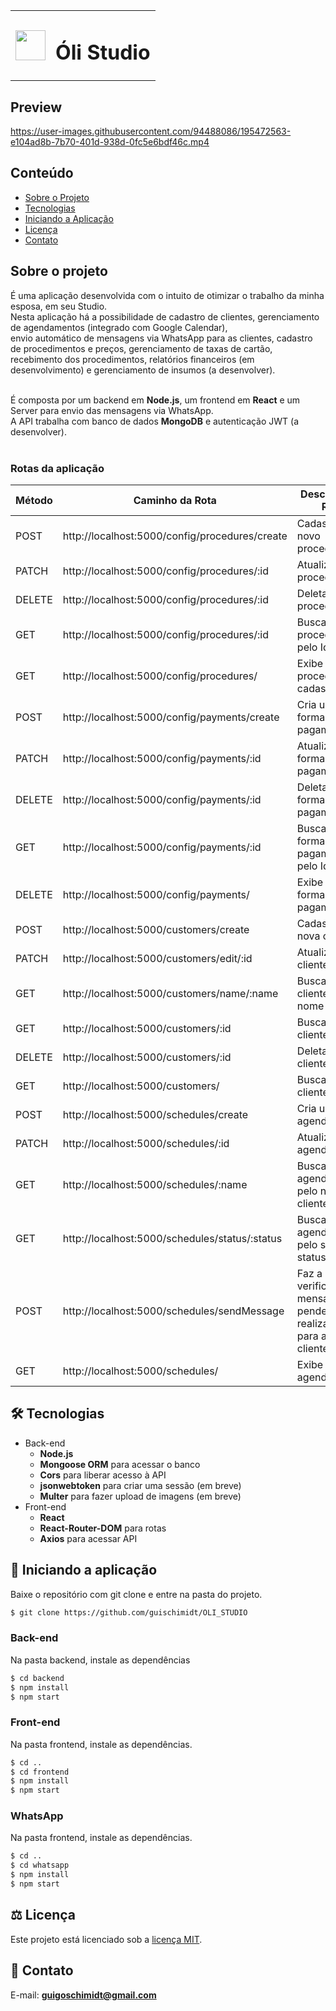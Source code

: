 <table>
  <tr>
    <td><img src="https://github.com/guischimidt/OLI_STUDIO/blob/master/frontend/src/assets/img/logo-circle.png" style="width: 48px;" /></td>
    <td><h1>Óli Studio</h1></td>
  </tr>
</table>

## Preview


https://user-images.githubusercontent.com/94488086/195472563-e104ad8b-7b70-401d-938d-0fc5e6bdf46c.mp4


## Conteúdo
* [Sobre o Projeto](#sobre-o-projeto)
* [Tecnologias](#hammer_and_wrench-tecnologias)
* [Iniciando a Aplicação](#car-Iniciando-a-aplicação)
* [Licença](#balance_scale-licença)
* [Contato](#email-contato)

## Sobre o projeto

É uma aplicação desenvolvida com o intuito de otimizar o trabalho da minha esposa, em seu Studio. <br />
Nesta aplicação há a possibilidade de cadastro de clientes, gerenciamento de agendamentos (integrado com Google Calendar),  <br />
envio automático de mensagens via WhatsApp para as clientes, cadastro de procedimentos e preços, gerenciamento de taxas de cartão, <br />
recebimento dos procedimentos, relatórios financeiros (em desenvolvimento) e gerenciamento de insumos (a desenvolver).<br /><br />

É composta por um backend em __Node.js__, um frontend em __React__ e um Server para envio das mensagens via WhatsApp.<br />
A API trabalha com banco de dados __MongoDB__ e autenticação JWT (a desenvolver).<br />
<br />

### Rotas da aplicação

| Método | Caminho da Rota | Descrição da Rota |
|---|---|---|
| POST | http://localhost:5000/config/procedures/create | Cadastra um novo procedimento |
| PATCH | http://localhost:5000/config/procedures/:id | Atualiza um procedimento |
| DELETE | http://localhost:5000/config/procedures/:id | Deleta um procedimento |
| GET | http://localhost:5000/config/procedures/:id | Busca um procedimento pelo Id |
| GET | http://localhost:5000/config/procedures/ | Exibe todos os procedimentos cadastrados |
| POST | http://localhost:5000/config/payments/create | Cria uma forma de pagamento |
| PATCH | http://localhost:5000/config/payments/:id | Atualiza uma forma de pagamento |
| DELETE | http://localhost:5000/config/payments/:id | Deleta uma forma de pagamento |
| GET | http://localhost:5000/config/payments/:id | Busca uma forma de pagamento pelo Id |
| DELETE | http://localhost:5000/config/payments/ | Exibe todas as formas de pagamento |
| POST | http://localhost:5000/customers/create | Cadastra uma nova cliente |
| PATCH | http://localhost:5000/customers/edit/:id | Atualiza uma cliente |
| GET | http://localhost:5000/customers/name/:name | Busca uma cliente pelo nome |
| GET | http://localhost:5000/customers/:id | Busca uma cliente pelo Id |
| DELETE | http://localhost:5000/customers/:id | Deleta uma cliente |
| GET | http://localhost:5000/customers/ | Busca uma cliente pelo Id |
| POST | http://localhost:5000/schedules/create | Cria um novo agendamento |
| PATCH | http://localhost:5000/schedules/:id | Atualiza um agendamento |
| GET | http://localhost:5000/schedules/:name | Busca um agendamento pelo nome da cliente |
| GET | http://localhost:5000/schedules/status/:status | Busca um agendamento pelo seu status |
| POST | http://localhost:5000/schedules/sendMessage | Faz a verificação de mensagens pendentes e realiza o envio para as clientes |
| GET | http://localhost:5000/schedules/ | Exibe todos os agendamentos |


## :hammer_and_wrench: Tecnologias
* Back-end
  * __Node.js__
  * __Mongoose ORM__ para acessar o banco
  * __Cors__ para liberar acesso à API
  * __jsonwebtoken__ para criar uma sessão (em breve)
  * __Multer__ para fazer upload de imagens (em breve)
* Front-end
  * __React__
  * __React-Router-DOM__ para rotas
  * __Axios__ para acessar API


## :car: Iniciando a aplicação
Baixe o repositório com git clone e entre na pasta do projeto.
```bash
$ git clone https://github.com/guischimidt/OLI_STUDIO
```


### __Back-end__
  Na pasta backend, instale as dependências
```bash
$ cd backend
$ npm install
$ npm start
```
### __Front-end__
  Na pasta frontend, instale as dependências.
```bash
$ cd ..
$ cd frontend
$ npm install
$ npm start
```
### __WhatsApp__
  Na pasta frontend, instale as dependências.
```bash
$ cd ..
$ cd whatsapp
$ npm install
$ npm start
```


## :balance_scale: Licença
Este projeto está licenciado sob a [licença MIT](LICENSE).

## :email: Contato

E-mail: [**guigoschimidt@gmail.com**](mailto:guigoschimidt@gmail.com)
